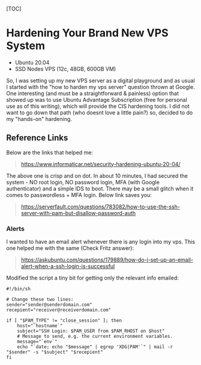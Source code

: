 

[TOC]

# Hardening Your Brand New VPS System

- Ubuntu 20.04
- SSD Nodes VPS (12c, 48GB, 600GB VM)

So, I was setting up my new VPS server as a digital playground and as usual I started with the "how to harden my vps server" question thrown at Google. One interesting (and must be a straightforward & painless) option that showed up was to use Ubuntu Advantage Subscription (free for personal use as of this writing), which will provide the CIS hardening tools. I did not want to go down that path (who doesnt love a little pain?) so, decided to do my "hands-on" hardening.

## Reference Links

Below are the links that helped me:

> https://www.informaticar.net/security-hardening-ubuntu-20-04/

The above one is crisp and on dot. In about 10 minutes, I had secured the system - NO root login, NO password login, MFA (with Google authenticator) and a simple IDS to boot. There may be a small glitch when it comes to passwordless + MFA login. Below link saves you:

> https://serverfault.com/questions/783082/how-to-use-the-ssh-server-with-pam-but-disallow-password-auth



### Alerts

I wanted to have an email alert whenever there is any login into my vps. This one helped me with the same (Check Fritz answer):

> https://askubuntu.com/questions/179889/how-do-i-set-up-an-email-alert-when-a-ssh-login-is-successful

Modified the script a tiny bit for getting only the relevant info emailed:

```shell
#!/bin/sh

# Change these two lines:
sender="sender@senderdomain.com"
recepient="receiver@receiverdomain.com"

if [ "$PAM_TYPE" != "close_session" ]; then
    host="`hostname`"
    subject="SSH Login: $PAM_USER from $PAM_RHOST on $host"
    # Message to send, e.g. the current environment variables.
    message="`env`"
    echo "`date; echo "$message" | egrep 'XDG|PAM'`" | mail -r "$sender" -s "$subject" "$recepient"
fi
```

